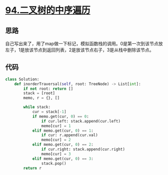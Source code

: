 # [94.二叉树的中序遍历](https://leetcode-cn.com/problems/binary-tree-inorder-traversal/)

## 思路
自己写出来了，用了map做一下标记，模拟函数栈的调用。0是第一次到该节点放左子，1是放该节点到返回列表，2是放该节点右子，3是从栈中删除该节点。

## 代码
```python
class Solution:
    def inorderTraversal(self, root: TreeNode) -> List[int]:
        if not root: return []
        stack = [root]
        memo, r = {}, []

        while stack:
            cur = stack[-1]
            if memo.get(cur, 0) == 0:
                if cur.left: stack.append(cur.left)
                memo[cur] = 1
            elif memo.get(cur, 0) == 1:
                if cur: r.append(cur.val)
                memo[cur] = 2
            elif memo.get(cur, 0) == 2:
                if cur.right: stack.append(cur.right)
                memo[cur] = 3
            elif memo.get(cur, 0) == 3:
                stack.pop()
        return r
```
